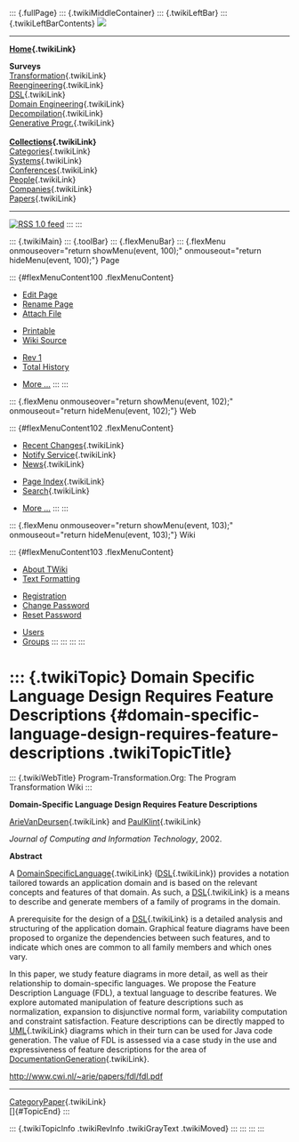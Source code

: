 ::: {.fullPage}
::: {.twikiMiddleContainer}
::: {.twikiLeftBar}
::: {.twikiLeftBarContents}
![](../pub/transformation.gif)

------------------------------------------------------------------------

**[Home](WebHome){.twikiLink}**

**Surveys**\
[Transformation](ProgramTransformation){.twikiLink}\
[Reengineering](ReengineeringWiki){.twikiLink}\
[DSL](DomainSpecificLanguages){.twikiLink}\
[Domain Engineering](DomainEngineering){.twikiLink}\
[Decompilation](DeCompilation){.twikiLink}\
[Generative Progr.](GenerativeProgrammingWiki){.twikiLink}\
\
**[Collections](CategoryCollection){.twikiLink}**\
[Categories](CategoryCategory){.twikiLink}\
[Systems](TransformationSystems){.twikiLink}\
[Conferences](TransformationConferences){.twikiLink}\
[People](TransformationPeople){.twikiLink}\
[Companies](TransformationCompanies){.twikiLink}\
[Papers](CategoryPaper){.twikiLink}

------------------------------------------------------------------------

[![](../pub/rss.gif "RSS 1.0 feed")](WebRss@skin=rss)
:::
:::

::: {.twikiMain}
::: {.toolBar}
::: {.flexMenuBar}
::: {.flexMenu onmouseover="return showMenu(event, 100);" onmouseout="return hideMenu(event, 100);"}
Page

::: {#flexMenuContent100 .flexMenuContent}
-   [Edit
    Page](http://www.program-transformation.org/edit/Transform/DomainSpecificLanguageDesignRequiresFeatureDescriptions?t=1536826400)
-   [Rename
    Page](http://www.program-transformation.org/rename/Transform/DomainSpecificLanguageDesignRequiresFeatureDescriptions)
-   [Attach
    File](http://www.program-transformation.org/attach/Transform/DomainSpecificLanguageDesignRequiresFeatureDescriptions)

<!-- -->

-   [Printable](http://www.program-transformation.org/view/Transform/DomainSpecificLanguageDesignRequiresFeatureDescriptions?skin=print.pattern)
-   [Wiki
    Source](http://www.program-transformation.org/view/Transform/DomainSpecificLanguageDesignRequiresFeatureDescriptions?skin=text&raw=on&contenttype=text/plain)

<!-- -->

-   [Rev
    1](http://www.program-transformation.org/view/Transform/DomainSpecificLanguageDesignRequiresFeatureDescriptions?rev=1.1)
-   [Total
    History](http://www.program-transformation.org/rdiff/Transform/DomainSpecificLanguageDesignRequiresFeatureDescriptions)

<!-- -->

-   [More
    \...](http://www.program-transformation.org/oops/Transform/DomainSpecificLanguageDesignRequiresFeatureDescriptions?template=oopsmore&param1=1.1&param2=1.1)
:::
:::

::: {.flexMenu onmouseover="return showMenu(event, 102);" onmouseout="return hideMenu(event, 102);"}
Web

::: {#flexMenuContent102 .flexMenuContent}
-   [Recent Changes](WebChanges){.twikiLink}
-   [Notify Service](WebNotify){.twikiLink}
-   [News](WebNews){.twikiLink}

<!-- -->

-   [Page Index](WebIndex){.twikiLink}
-   [Search](WebSearch){.twikiLink}

<!-- -->

-   [More
    \...](http://www.program-transformation.org/oops/Transform/DomainSpecificLanguageDesignRequiresFeatureDescriptions?template=oopsmore&param1=1.1&param2=1.1)
:::
:::

::: {.flexMenu onmouseover="return showMenu(event, 103);" onmouseout="return hideMenu(event, 103);"}
Wiki

::: {#flexMenuContent103 .flexMenuContent}
-   [About
    TWiki](http://www.program-transformation.org/view/TWiki/WebHome)
-   [Text
    Formatting](http://www.program-transformation.org/view/TWiki/TextFormattingRules)

<!-- -->

-   [Registration](http://www.program-transformation.org/view/TWiki/TWikiRegistration)
-   [Change
    Password](http://www.program-transformation.org/view/TWiki/ChangePassword)
-   [Reset
    Password](http://www.program-transformation.org/view/TWiki/ResetPassword)

<!-- -->

-   [Users](http://www.program-transformation.org/view/Main/TWikiUsers)
-   [Groups](http://www.program-transformation.org/view/Main/TWikiGroups)
:::
:::
:::
:::

::: {.twikiTopic}
Domain Specific Language Design Requires Feature Descriptions {#domain-specific-language-design-requires-feature-descriptions .twikiTopicTitle}
=============================================================

::: {.twikiWebTitle}
Program-Transformation.Org: The Program Transformation Wiki
:::

**Domain-Specific Language Design Requires Feature Descriptions**

[ArieVanDeursen](ArieVanDeursen){.twikiLink} and
[PaulKlint](PaulKlint){.twikiLink}

*Journal of Computing and Information Technology*, 2002.

**Abstract**

A [DomainSpecificLanguage](DomainSpecificLanguage){.twikiLink}
([DSL](DSL){.twikiLink}) provides a notation tailored towards an
application domain and is based on the relevant concepts and features of
that domain. As such, a [DSL](DSL){.twikiLink} is a means to describe
and generate members of a family of programs in the domain.

A prerequisite for the design of a [DSL](DSL){.twikiLink} is a detailed
analysis and structuring of the application domain. Graphical feature
diagrams have been proposed to organize the dependencies between such
features, and to indicate which ones are common to all family members
and which ones vary.

In this paper, we study feature diagrams in more detail, as well as
their relationship to domain-specific languages. We propose the Feature
Description Language (FDL), a textual language to describe features. We
explore automated manipulation of feature descriptions such as
normalization, expansion to disjunctive normal form, variability
computation and constraint satisfaction. Feature descriptions can be
directly mapped to [UML](UML){.twikiLink} diagrams which in their turn
can be used for Java code generation. The value of FDL is assessed via a
case study in the use and expressiveness of feature descriptions for the
area of [DocumentationGeneration](DocumentationGeneration){.twikiLink}.

<http://www.cwi.nl/~arie/papers/fdl/fdl.pdf>

------------------------------------------------------------------------

[CategoryPaper](CategoryPaper){.twikiLink}\
[]{#TopicEnd}
:::

::: {.twikiTopicInfo .twikiRevInfo .twikiGrayText .twikiMoved}
:::
:::
:::
:::
